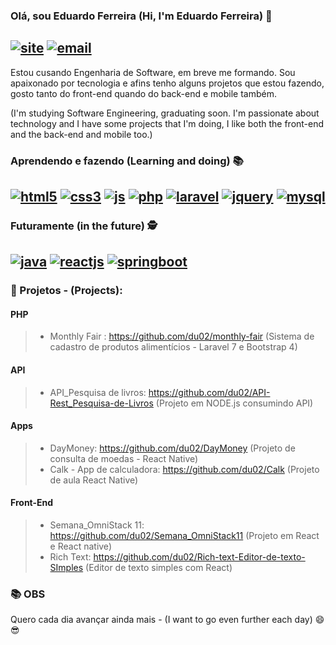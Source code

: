 ### Olá, sou Eduardo Ferreira (Hi, I'm Eduardo Ferreira) 👋
[![site](https://img.shields.io/badge/LinkedIn-0077B5?style=for-the-badge&logo=linkedin&logoColor=white)](https://www.linkedin.com/in/eduardo-ferreira-355a64157/) [![email](https://img.shields.io/badge/Gmail-D14836?style=for-the-badge&logo=gmail&logoColor=white)](eduardoferreira021294@gmail.com)
------------------
Estou cusando Engenharia de Software, em breve me formando. Sou apaixonado por tecnologia e afins tenho alguns projetos que estou fazendo,
gosto tanto do front-end quando do back-end e mobile também.

(I'm studying Software Engineering, graduating soon. I'm passionate about technology and I have some projects that I'm doing, I like both the front-end and the back-end and mobile too.)


### Aprendendo e fazendo (Learning and doing) 📚 
[![html5](https://img.shields.io/badge/HTML5-E34F26?style=for-the-badge&logo=html5&logoColor=white)]()
[![css3](https://img.shields.io/badge/CSS3-1572B6?style=for-the-badge&logo=css3&logoColor=white)]()
[![js](https://img.shields.io/badge/JavaScript-F7DF1E?style=for-the-badge&logo=javascript&logoColor=black)]()
[![php](https://img.shields.io/badge/PHP-777BB4?style=for-the-badge&logo=php&logoColor=white)]()
[![laravel](https://img.shields.io/badge/Laravel-FF2D20?style=for-the-badge&logo=laravel&logoColor=white)]()
[![jquery](https://img.shields.io/badge/jQuery-0769AD?style=for-the-badge&logo=jquery&logoColor=white)]()
[![mysql](https://img.shields.io/badge/MySQL-00000F?style=for-the-badge&logo=mysql&logoColor=white)]()
------------------

### Futuramente (in the future) 🕵 
[![java](https://img.shields.io/badge/Java-ED8B00?style=for-the-badge&logo=java&logoColor=white)]()
[![reactjs](https://img.shields.io/badge/React-20232A?style=for-the-badge&logo=react&logoColor=61DAFB)]()
[![springboot](https://img.shields.io/badge/Spring-6DB33F?style=for-the-badge&logo=spring&logoColor=white)]()
------------------

### 💼 Projetos - (Projects):

#### PHP
> - Monthly Fair : https://github.com/du02/monthly-fair (Sistema de cadastro de produtos alimentícios - Laravel 7 e Bootstrap 4)

#### API
> - API_Pesquisa de livros: https://github.com/du02/API-Rest_Pesquisa-de-Livros (Projeto em NODE.js consumindo API)

#### Apps
> - DayMoney: https://github.com/du02/DayMoney (Projeto de consulta de moedas - React Native)
> - Calk - App de calculadora: https://github.com/du02/Calk (Projeto de aula React Native)

#### Front-End
> - Semana_OmniStack 11: https://github.com/du02/Semana_OmniStack11 (Projeto em React e React native)
> - Rich Text: https://github.com/du02/Rich-text-Editor-de-texto-SImples (Editor de texto simples com React)

### 📚 OBS
Quero cada dia avançar ainda mais - (I want to go even further each day) 😄😎

